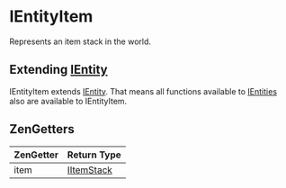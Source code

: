 # IEntityItem

Represents an item stack in the world.  

## Extending [IEntity](IEntity)

IEntityItem extends [IEntity](IEntity). That means all functions available to [IEntities](IEntity) also are available to IEntityItem.

## ZenGetters

| ZenGetter | Return Type                             |
|-----------|-----------------------------------------|
| item      | [IItemStack](/Vanilla/Items/IItemStack) |